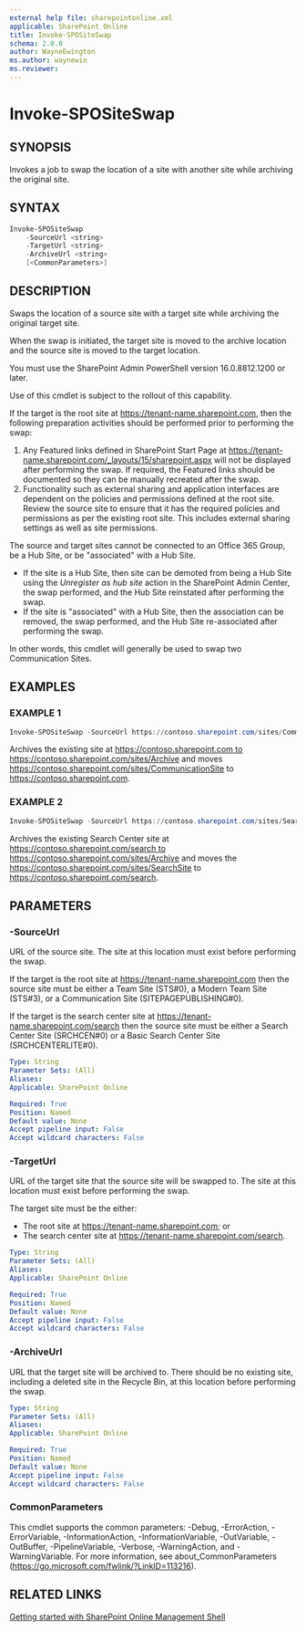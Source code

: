 ```yaml
---
external help file: sharepointonline.xml
applicable: SharePoint Online
title: Invoke-SPOSiteSwap
schema: 2.0.0
author: WayneEwington
ms.author: waynewin
ms.reviewer:
---
```


# Invoke-SPOSiteSwap

## SYNOPSIS
Invokes a job to swap the location of a site with another site while archiving the original site.


## SYNTAX
```Powershell
Invoke-SPOSiteSwap
    -SourceUrl <string>
    -TargetUrl <string>
    -ArchiveUrl <string>
    [<CommonParameters>]
```


## DESCRIPTION
Swaps the location of a source site with a target site while archiving the original target site.

When the swap is initiated, the target site is moved to the archive location and the source site is moved to the target location. 

You must use the SharePoint Admin PowerShell version 16.0.8812.1200 or later.

Use of this cmdlet is subject to the rollout of this capability.

If the target is the root site at https://tenant-name.sharepoint.com, then the following preparation activities should be performed prior to performing the swap:
1. Any Featured links defined in SharePoint Start Page at https://tenant-name.sharepoint.com/_layouts/15/sharepoint.aspx will not be displayed after performing the swap. If required, the Featured links should be documented so they can be manually recreated after the swap. 
2. Functionality such as external sharing and application interfaces are dependent on the policies and permissions defined at the root site. Review the source site to ensure that it has the required policies and permissions as per the existing root site. This includes external sharing settings as well as site permissions.

The source and target sites cannot be connected to an Office 365 Group, be a Hub Site, or be "associated" with a Hub Site.

- If the site is a Hub Site, then site can be demoted from being a Hub Site using the *Unregister as hub site* action in the SharePoint Admin Center, the swap performed, and the Hub Site reinstated after performing the swap.
- If the site is "associated" with a Hub Site, then the association can be removed, the swap performed, and the Hub Site re-associated after performing the swap.

In other words, this cmdlet will generally be used to swap two Communication Sites.

## EXAMPLES

### EXAMPLE 1
```powershell
Invoke-SPOSiteSwap -SourceUrl https://contoso.sharepoint.com/sites/CommunicationSite -TargetUrl https://contoso.sharepoint.com -ArchiveUrl https://contoso.sharepoint.com/sites/Archive
```
Archives the existing site at https://contoso.sharepoint.com to https://contoso.sharepoint.com/sites/Archive and moves https://contoso.sharepoint.com/sites/CommunicationSite to https://contoso.sharepoint.com.

### EXAMPLE 2
```powershell
Invoke-SPOSiteSwap -SourceUrl https://contoso.sharepoint.com/sites/SearchSite -TargetUrl https://contoso.sharepoint.com/search -ArchiveUrl https://contoso.sharepoint.com/sites/Archive
```
Archives the existing Search Center site at https://contoso.sharepoint.com/search to https://contoso.sharepoint.com/sites/Archive and moves the https://contoso.sharepoint.com/sites/SearchSite to https://contoso.sharepoint.com/search.


## PARAMETERS

### -SourceUrl
URL of the source site. The site at this location must exist before performing the swap.

If the target is the root site at https://tenant-name.sharepoint.com then the source site must be either a Team Site (STS#0), a Modern Team Site (STS#3), or a Communication Site (SITEPAGEPUBLISHING#0).

If the target is the search center site at https://tenant-name.sharepoint.com/search then the source site must be either a Search Center Site (SRCHCEN#0) or a Basic Search Center Site (SRCHCENTERLITE#0).

```yaml
Type: String
Parameter Sets: (All)
Aliases: 
Applicable: SharePoint Online

Required: True
Position: Named
Default value: None
Accept pipeline input: False
Accept wildcard characters: False
```

### -TargetUrl
URL of the target site that the source site will be swapped to. The site at this location must exist before performing the swap.

The target site must be the either:
- The root site at https://tenant-name.sharepoint.com; or
- The search center site at https://tenant-name.sharepoint.com/search.

```yaml
Type: String
Parameter Sets: (All)
Aliases: 
Applicable: SharePoint Online

Required: True
Position: Named
Default value: None
Accept pipeline input: False
Accept wildcard characters: False
```

### -ArchiveUrl
URL that the target site will be archived to. There should be no existing site, including a deleted site in the Recycle Bin, at this location before performing the swap.

```yaml
Type: String
Parameter Sets: (All)
Aliases: 
Applicable: SharePoint Online

Required: True
Position: Named
Default value: None
Accept pipeline input: False
Accept wildcard characters: False
```

### CommonParameters
This cmdlet supports the common parameters: -Debug, -ErrorAction, -ErrorVariable, -InformationAction, -InformationVariable, -OutVariable, -OutBuffer, -PipelineVariable, -Verbose, -WarningAction, and -WarningVariable. For more information, see about_CommonParameters (https://go.microsoft.com/fwlink/?LinkID=113216).



## RELATED LINKS

[Getting started with SharePoint Online Management Shell](https://docs.microsoft.com/powershell/sharepoint/sharepoint-online/connect-sharepoint-online?view=sharepoint-ps)

